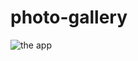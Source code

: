 # photo-gallery
![the app](https://github.com/Walaa-Zahran/photo-gallery/blob/main/screen-capture.gif?raw=true)
